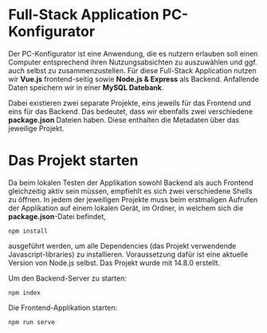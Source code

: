 # Full-Stack Application PC-Konfigurator

Der PC-Konfigurator ist eine Anwendung, die es nutzern erlauben soll einen Computer entsprechend ihren Nutzungsabsichten zu auszuwählen und ggf. auch selbst zu zusammenzustellen. Für diese Full-Stack Application nutzen wir **Vue.js** frontend-seitig sowie **Node.js & Express** als Backend. Anfallende Daten speichern wir in einer **MySQL Datebank**.

Dabei existieren zwei separate Projekte, eins jeweils für das Frontend und eins für das Backend. Das bedeutet, dass wir ebenfalls zwei verschiedene **package.json** Dateien haben. Diese enthalten die Metadaten über das jeweilige Projekt.

# Das Projekt starten

Da beim lokalen Testen der Applikation sowohl Backend als auch Frontend gleichzeitig aktiv sein müssen, empfiehlt es sich zwei verschiedene Shells zu öffnen. In jedem der jeweiligen Projekte muss beim erstmaligen Aufrufen der Applikation auf einem lokalen Gerät, im Ordner, in welchem sich die **package.json**-Datei befindet, 

    npm install

ausgeführt werden, um alle Dependencies (das Projekt verwendende Javascript-libraries) zu installieren. Voraussetzung dafür ist eine aktuelle Version von Node.js selbst. Das Projekt wurde mit 14.8.0 erstellt.

Um den Backend-Server zu starten:

    npm index

Die Frontend-Applikation starten:

    npm run serve





